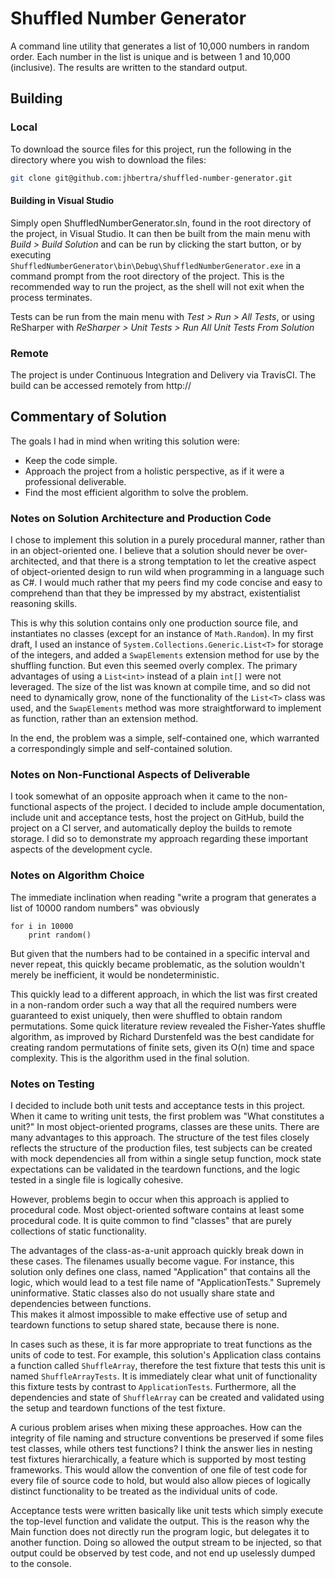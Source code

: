 # Shuffled Number Generator
A command line utility that generates a list of 10,000 numbers in random order.
Each number in the list is unique and is between 1 and 10,000 (inclusive). The
results are written to the standard output.

## Building

### Local
To download the source files for this project, run the following in the
directory where you wish to download the files:
```bash
git clone git@github.com:jhbertra/shuffled-number-generator.git
```
#### Building in Visual Studio
Simply open ShuffledNumberGenerator.sln, found in the root directory of the
project, in Visual Studio.  It can then be built from the main menu with
*Build > Build Solution* and can be run by clicking the start button, or by
executing `ShuffledNumberGenerator\bin\Debug\ShuffledNumberGenerator.exe` in a
command prompt from the root directory of the project.  This is the recommended
way to run the project, as the shell will not exit when the process terminates.

Tests can be run from the main menu with *Test > Run > All Tests*, or using
ReSharper with *ReSharper > Unit Tests > Run All Unit Tests From Solution*

### Remote
The project is under Continuous Integration and Delivery via TravisCI. The build
can be accessed remotely from http://

## Commentary of Solution
The goals I had in mind when writing this solution were:

- Keep the code simple.
- Approach the project from a holistic perspective, as if it were a professional
deliverable.
- Find the most efficient algorithm to solve the problem.

### Notes on Solution Architecture and Production Code
I chose to implement this solution in a purely procedural manner, rather than in
an object-oriented one. I believe that a solution should never be over-
architected, and that there is a strong temptation to let the creative aspect
of object-oriented design to run wild when programming in a language such as C#.
I would much rather that my peers find my code concise and easy to comprehend
than that they be impressed by my abstract, existentialist reasoning skills.

This is why this solution contains only one production source file, and
instantiates no classes (except for an instance of `Math.Random`).  In my first
draft, I used an instance of `System.Collections.Generic.List<T>` for storage
of the integers, and added a `SwapElements` extension method for use by the
shuffling function.  But even this seemed overly complex.  The primary
advantages of using a `List<int>` instead of a plain `int[]` were not leveraged.
The size of the list was known at compile time, and so did not need to
dynamically grow, none of the functionality of the `List<T>` class was used,
and the `SwapElements` method was more straightforward to implement as function,
rather than an extension method.

In the end, the problem was a simple, self-contained one, which warranted a
correspondingly simple and self-contained solution.

### Notes on Non-Functional Aspects of Deliverable
I took somewhat of an opposite approach when it came to the non-functional
aspects of the project.  I decided to include ample documentation, include unit
and acceptance tests, host the project on GitHub, build the project on a CI
server, and automatically deploy the builds to remote storage.  I did so to
demonstrate my approach regarding these important aspects of the development
cycle.

### Notes on Algorithm Choice
The immediate inclination when reading "write a program that generates a list of
10000 random numbers" was obviously

```
for i in 10000
    print random()
```
But given that the numbers had to be contained in a specific interval and never
repeat, this quickly became problematic, as the solution wouldn't merely be
inefficient, it would be nondeterministic.

This quickly lead to a different approach, in which the list was first created
in a non-random order such a way that all the required numbers were guaranteed
to exist uniquely, then were shuffled to obtain random permutations.  Some quick
literature review revealed the Fisher-Yates shuffle algorithm, as improved by
Richard Durstenfeld was the best candidate for creating random permutations of
finite sets, given its O(n) time and space complexity.  This is the algorithm
used in the final solution.

### Notes on Testing
I decided to include both unit tests and acceptance tests in this project. When
it came to writing unit tests, the first problem was "What constitutes a unit?"
In most object-oriented programs, classes are these units. There are many
advantages to this approach. The structure of the test files closely reflects
the structure of the production files, test subjects can be created with mock
dependencies all from within a single setup function, mock state expectations
can be validated in the teardown functions, and the logic tested in a single
file is logically cohesive.

However, problems begin to occur when this approach is applied to procedural
code. Most object-oriented software contains at least some procedural code.
It is quite common to find "classes" that are purely collections of static
functionality.

The advantages of the class-as-a-unit approach quickly break down in these
cases.  The filenames usually become vague. For instance, this solution only
defines one class, named "Application" that contains all the logic, which would
lead to a test file name of "ApplicationTests." Supremely uninformative. Static
classes also do not usually share state and dependencies between functions.  
This makes it almost impossible to make effective use of setup and teardown
functions to setup shared state, because there is none.

In cases such as these, it is far more appropriate to treat functions as the
units of code to test.  For example, this solution's Application class contains
a function called `ShuffleArray`, therefore the test fixture that tests this
unit is named `ShuffleArrayTests`.  It is immediately clear what unit of
functionality this fixture tests by contrast to `ApplicationTests`. Furthermore,
all the dependencies and state of `ShuffleArray` can be created and validated
using the setup and teardown functions of the test fixture.

A curious problem arises when mixing these approaches.  How can the integrity
of file naming and structure conventions be preserved if some files test
classes, while others test functions?  I think the answer lies in nesting test
fixtures hierarchically, a feature which is supported by most testing
frameworks.  This would allow the convention of one file of test code for every
file of source code to hold, but would also allow pieces of logically distinct
functionality to be treated as the individual units of code.

Acceptance tests were written basically like unit tests which simply execute the
top-level function and validate the output.  This is the reason why the Main
function does not directly run the program logic, but delegates it to another
function.  Doing so allowed the output stream to be injected, so that output
could be observed by test code, and not end up uselessly dumped to the console.
